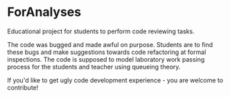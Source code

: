 # ForAnalyses
Educational project for students to perform code reviewing tasks.

The code was bugged and made awful on purpose. Students are to find these bugs and make suggestions towards code refactoring at formal inspections. The code is supposed to model laboratory work passing process for the students and teacher using queueing theory.

If you'd like to get ugly code development experience - you are welcome to contribute!
